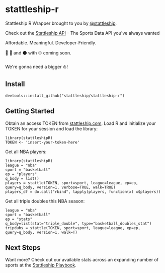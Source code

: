# stattleship-r

Stattleship R Wrapper brought to you by [@stattleship](https://twitter.com/stattleship).

Check out the [Stattleship API](https://www.stattleship.com) - The Sports Data API you've always wanted

Affordable. Meaningful. Developer-Friendly.

:football: :basketball: and :black_circle: with :baseball: coming soon. 

We're gonna need a bigger :boat:!

## Install
`devtools::install_github("stattleship/stattleship-r")`

## Getting Started
Obtain an access TOKEN from [stattleship.com](www.stattleship.com). Load R and initialize your TOKEN for your session and load the library:

```
library(stattleshipR)
TOKEN <- 'insert-your-token-here'
```

Get all NBA players:

```
library(stattleshipR)
league = "nba"
sport = "basketball"
ep = "players"
q_body = list()
players = stattle(TOKEN, sport=sport, league=league, ep=ep, query=q_body, version=1, verbose=TRUE, walk=TRUE)
players_df = do.call("rbind", lapply(players, function(x) x$players))
```

Get all triple doubles this NBA season:

```
league = "nba"
sport = "basketball"
ep = "stats"
q_body=list(stat="triple_double", type="basketball_doubles_stat")
tripdubs = stattle(TOKEN, sport=sport, league=league, ep=ep, query=q_body, version=1, walk=T)
```

## Next Steps
Want more? Check out our available stats across an expanding number of sports at the [Stattleship Playbook](http://playbook.stattleship.com/).
